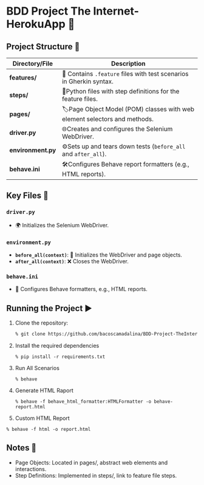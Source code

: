 # BDD Project The Internet-HerokuApp 🚀

## Project Structure 📂

| Directory/File     | Description                                                              |
|--------------------|--------------------------------------------------------------------------|
| **features/**      | 📄 Contains `.feature` files with test scenarios in Gherkin syntax.      |
| **steps/**         | 📝Python files with step definitions for the feature files.              |
| **pages/**         | 🏷️Page Object Model (POM) classes with web element selectors and methods. |
| **driver.py**      | 🌐Creates and configures the Selenium WebDriver.                         |
| **environment.py** | ⚙️Sets up and tears down tests (`before_all` and `after_all`).             |
| **behave.ini**     | 🛠️Configures Behave report formatters (e.g., HTML reports).                |

## Key Files 🔑

### `driver.py`
- 🌍 Initializes the Selenium WebDriver.

### `environment.py`
- **`before_all(context)`**: 🚦 Initializes the WebDriver and page objects.
- **`after_all(context)`**: ❌ Closes the WebDriver.

### `behave.ini`
- 📝 Configures Behave formatters, e.g., HTML reports.

## Running the Project ▶️

1. Clone the repository:
   ```bash
   % git clone https://github.com/bacoscamadalina/BDD-Project-TheInternetHerokuApp
   
2. Install the required dependencies
    ```
   % pip install -r requirements.txt

3. Run All Scenarios
    ```
   % behave

4. Generate HTML Raport
   ```
   % behave -f behave_html_formatter:HTMLFormatter -o behave-report.html

5.  Custom HTML Report
   ```
   % behave -f html -o report.html
   ```

## Notes 📌
- Page Objects: Located in pages/, abstract web elements and interactions.
- Step Definitions: Implemented in steps/, link to feature file steps.
 


